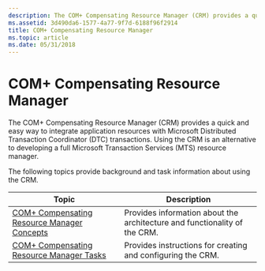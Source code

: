 ```yaml
---
description: The COM+ Compensating Resource Manager (CRM) provides a quick and easy way to integrate application resources with Microsoft Distributed Transaction Coordinator (DTC) transactions.
ms.assetid: 3d490da6-1577-4a77-9f7d-6188f96f2914
title: COM+ Compensating Resource Manager
ms.topic: article
ms.date: 05/31/2018
---
```


# COM+ Compensating Resource Manager

The COM+ Compensating Resource Manager (CRM) provides a quick and easy way to integrate application resources with Microsoft Distributed Transaction Coordinator (DTC) transactions. Using the CRM is an alternative to developing a full Microsoft Transaction Services (MTS) resource manager.

The following topics provide background and task information about using the CRM.



| Topic                                                                                          | Description                                                               |
|------------------------------------------------------------------------------------------------|---------------------------------------------------------------------------|
| [COM+ Compensating Resource Manager Concepts](com--compensating-resource-manager-concepts.md) | Provides information about the architecture and functionality of the CRM. |
| [COM+ Compensating Resource Manager Tasks](com--compensating-resource-manager-tasks.md)       | Provides instructions for creating and configuring the CRM.               |



 

 

 



